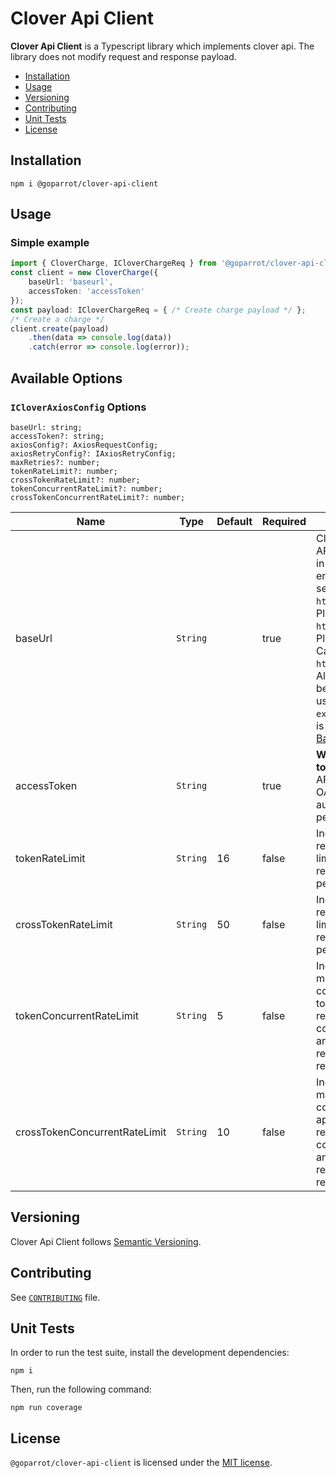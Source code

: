 # Clover Api Client

**Clover Api Client** is a Typescript library which implements clover api. The library does not modify request and response payload.

* [Installation](#installation)
* [Usage](#usage)
* [Versioning](#versioning)
* [Contributing](#contributing)
* [Unit Tests](#unit-tests)
* [License](#license)

## Installation

```
npm i @goparrot/clover-api-client
```

## Usage

### Simple example

```typescript
import { CloverCharge, ICloverChargeReq } from '@goparrot/clover-api-client';
const client = new CloverCharge({
    baseUrl: 'baseurl',
    accessToken: 'accessToken'
});
const payload: ICloverChargeReq = { /* Create charge payload */ };
/* Create a charge */
client.create(payload)
    .then(data => console.log(data))
    .catch(error => console.log(error));
```

## Available Options

### `ICloverAxiosConfig` Options
    baseUrl: string;
    accessToken?: string;
    axiosConfig?: AxiosRequestConfig;
    axiosRetryConfig?: IAxiosRetryConfig;
    maxRetries?: number;
    tokenRateLimit?: number;
    crossTokenRateLimit?: number;
    tokenConcurrentRateLimit?: number;
    crossTokenConcurrentRateLimit?: number;

| Name           | Type       | Default            |Required          | Description                                                                                                                                                                                                                                                           |
| -------------- | ---------- | ------------------ |------------------| -------------------------------------------------------------------------------------------------------------------------------------------------------------------------------------------------------------------------------------------                           |
| baseUrl     | `String`   |                |true|  Clover provides its REST API at a separate base URL in the production environment,Ecommerce service API: `https://scl.clover.com`, Platform API (EU): `https://api.eu.clover.com`, Platform API (US & Canada): `https://api.clover.com`. Also for control the delay between retried request is used the built-in `exponentialDelay` function is used ([Exponential Backoff](https://developers.google.com/analytics/devguides/reporting/core/v3/errors#backoff)). |
| accessToken        | `String`  |  | true|**With the exception of tokenizing**, all Ecommerce API endpoints require an OAuth-generated auth_token with specific permissions.                                                                                                                                                                          |
| tokenRateLimit | `String` | 16 | false|Indicates that your app is reaching our request rate limits, signaling too many requests per second and per token.
| crossTokenRateLimit | `String` | 50 |false| Indicates that your app is reaching our request rate limits, signaling too many requests per second and per app.
| tokenConcurrentRateLimit | `String` | 5 | false|Indicates that your app is making too many concurrent requests. Per token concurrently. A request is considered concurrent if there’s another in-progress request that has not returned a response.
| crossTokenConcurrentRateLimit|  `String` | 10 |false| Indicates that your app is making too many concurrent requests. Per app concurrently. A request is considered concurrent if there’s another in-progress request that has not returned a response.

## Versioning

Clover Api Client follows [Semantic Versioning](http://semver.org/).

## Contributing

See [`CONTRIBUTING`](https://github.com/goparrot/clover-api-client/blob/master/CONTRIBUTING.md#contributing) file.

## Unit Tests

In order to run the test suite, install the development dependencies:

```
npm i
```

Then, run the following command:

```
npm run coverage
```

## License

`@goparrot/clover-api-client` is licensed under the [MIT license](LICENSE).
